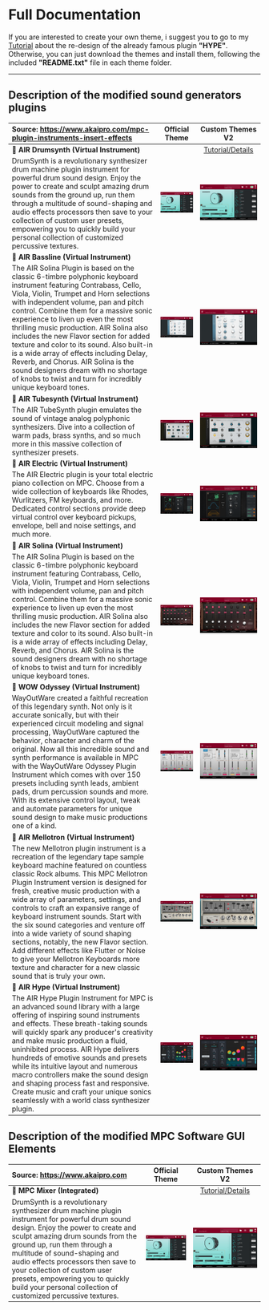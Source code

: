# Full Documentation

If you are interested to create your own theme, i suggest you to go to my [Tutorial](TUTORIAL-HYPE.md) about the re-design of the already famous plugin **"HYPE"**. Otherwise, you can just download the themes and install them, following the included **"README.txt"** file in each theme folder.

---

## Description of the modified sound generators plugins

Source: https://www.akaipro.com/mpc-plugin-instruments-insert-effects | Official Theme | Custom Themes V2 |
:--------------------------------------- | :---: | :------: |
:musical_keyboard: **AIR Drumsynth (Virtual Instrument)** |  | [Tutorial/Details](PLUGIN-INST-SOLINA.md) |
DrumSynth is a revolutionary synthesizer drum machine plugin instrument for powerful drum sound design. Enjoy the power to create and sculpt amazing drum sounds from the ground up, run them through a multitude of sound-shaping and audio effects processors then save to your collection of custom user presets, empowering you to quickly build your personal collection of customized percussive textures. | <img src="images/mpc-plugins-effects-drumsynth-a-img.png"> | <img src="images/mpc-plugins-effects-drumsynth-a-img.png"> |
:musical_keyboard: **AIR Bassline (Virtual Instrument)** | |  |
The AIR Solina Plugin is based on the classic 6-timbre polyphonic keyboard instrument featuring Contrabass, Cello, Viola, Violin, Trumpet and Horn selections with independent volume, pan and pitch control. Combine them for a massive sonic experience to liven up even the most thrilling music production. AIR Solina also includes the new Flavor section for added texture and color to its sound. Also built-in is a wide array of effects including Delay, Reverb, and Chorus. AIR Solina is the sound designers dream with no shortage of knobs to twist and turn for incredibly unique keyboard tones. | <img src="images/mpc-plugins-effects-bassline-a-img.png"> | <img src="images/mpc-plugins-effects-bassline-a-img.png"> |
:musical_keyboard: **AIR Tubesynth (Virtual Instrument)** | |  |
The AIR TubeSynth plugin emulates the sound of vintage analog polyphonic synthesizers. Dive into a collection of warm pads, brass synths, and so much more in this massive collection of synthesizer presets. | <img src="images/mpc-plugins-effects-tubesynth-a-img.png"> | <img src="images/mpc-plugins-effects-tubesynth-a-img.png"> |
:musical_keyboard: **AIR Electric (Virtual Instrument)** | |  |
The AIR Electric plugin is your total electric piano collection on MPC. Choose from a wide collection of keyboards like Rhodes, Wurlitzers, FM keyboards, and more. Dedicated control sections provide deep virtual control over keyboard pickups, envelope, bell and noise settings, and much more. | <img src="images/mpc-plugins-effects-electric-a-img.png"> | <img src="images/mpc-plugins-effects-electric-a-img.png"> |
:musical_keyboard: **AIR Solina (Virtual Instrument)** | |  |
The AIR Solina Plugin is based on the classic 6-timbre polyphonic keyboard instrument featuring Contrabass, Cello, Viola, Violin, Trumpet and Horn selections with independent volume, pan and pitch control. Combine them for a massive sonic experience to liven up even the most thrilling music production. AIR Solina also includes the new Flavor section for added texture and color to its sound. Also built-in is a wide array of effects including Delay, Reverb, and Chorus. AIR Solina is the sound designers dream with no shortage of knobs to twist and turn for incredibly unique keyboard tones. | <img src="images/mpc-plugins-effects-solina-img.png"> | <img src="images/mpc-plugins-effects-solina-img.png"> |
:musical_keyboard: **WOW Odyssey (Virtual Instrument)** | |  |
WayOutWare created a faithful recreation of this legendary synth. Not only is it accurate sonically, but with their experienced circuit modeling and signal processing, WayOutWare captured the behavior, character and charm of the original. Now all this incredible sound and synth performance is available in MPC with the WayOutWare Odyssey Plugin Instrument which comes with over 150 presets including synth leads, ambient pads, drum percussion sounds and more. With its extensive control layout, tweak and automate parameters for unique sound design to make music productions one of a kind. | <img src="images/mpc-plugins-effects-odyssey-img.png"> | <img src="images/mpc-plugins-effects-odyssey-img.png"> |
:musical_keyboard: **AIR Mellotron (Virtual Instrument)** | |  |
The new Mellotron plugin instrument is a recreation of the legendary tape sample keyboard machine featured on countless classic Rock albums. This MPC Mellotron Plugin Instrument version is designed for fresh, creative music production with a wide array of parameters, settings, and controls to craft an expansive range of keyboard instrument sounds. Start with the six sound categories and venture off into a wide variety of sound shaping sections, notably, the new Flavor section. Add different effects like Flutter or Noise to give your Mellotron Keyboards more texture and character for a new classic sound that is truly your own. | <img src="images/mpc-plugins-effects-mellotron-img.png"> | <img src="images/mpc-plugins-effects-mellotron-img.png"> |
:musical_keyboard: **AIR Hype (Virtual Instrument)** | |  |
The AIR Hype Plugin Instrument for MPC is an advanced sound library with a large offering of inspiring sound instruments and effects. These breath-taking sounds will quickly spark any producer's creativity and make music production a fluid, uninhibited process. AIR Hype delivers hundreds of emotive sounds and presets while its intuitive layout and numerous macro controllers make the sound design and shaping process fast and responsive. Create music and craft your unique sonics seamlessly with a world class synthesizer plugin. | <img src="images/mpc-plugins-effects-hype-img.png"> | <img src="images/mpc-plugins-effects-hype-img.png"> |

## Description of the modified MPC Software GUI Elements

Source: https://www.akaipro.com | Official Theme | Custom Themes V2 |
:--------------------------------------- | :---: | :------: |
:musical_keyboard: **MPC Mixer (Integrated)** |  | [Tutorial/Details](MPC-GUI-MIXER.md) |
DrumSynth is a revolutionary synthesizer drum machine plugin instrument for powerful drum sound design. Enjoy the power to create and sculpt amazing drum sounds from the ground up, run them through a multitude of sound-shaping and audio effects processors then save to your collection of custom user presets, empowering you to quickly build your personal collection of customized percussive textures. | <img src="images/mpc-plugins-effects-drumsynth-a-img.png"> | <img src="images/mpc-plugins-effects-drumsynth-a-img.png"> |



